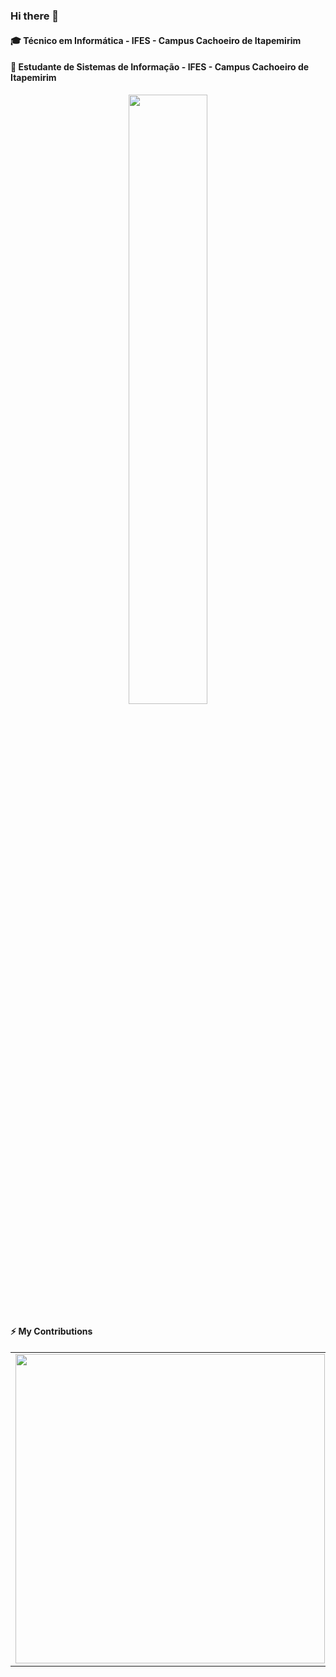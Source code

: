 ### Hi there 👋
#### 🎓 Técnico em Informática - IFES - Campus Cachoeiro de Itapemirim
#### 🌱 Estudante de Sistemas de Informação - IFES - Campus Cachoeiro de Itapemirim
<p align="center">
 <img 
      width="50%" 
      src="http://49.media.tumblr.com/7716ef547264521e476a067b1c8d2717/tumblr_mevr65Tt1i1s0odt8o1_500.gif" />
</p>

#### ⚡ My Contributions

<center>
  <table>
    <tr>
        <td><img width="495px" align="left" src="https://github-readme-stats.vercel.app/api?username=fernandobdansi&count_private=true&show_icons=true" /></td>
        <td><img width="400px" align="left" src="https://github-readme-stats.vercel.app/api/top-langs/?username=fernandobdansi&hide=html&layout=compact" /></td>
    </tr>   
  </table>
</center> 
